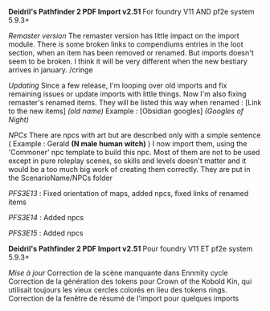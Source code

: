 **Deidril's Pathfinder 2 PDF Import v2.51**
For foundry V11 AND pf2e system 5.9.3+

*Remaster version*
The remaster version has little impact on the import module. 
There is some broken links to compendiums entries in the loot section, when an item has been removed or renamed.
But imports doesn't seem to be broken.
I think it will be very different when the new bestiary arrives in january. /cringe

*Updating*
Since a few release, I'm looping over old imports and fix remaining issues or update imports with little things.
Now I'm also fixing remaster's renamed items. 
They will be listed this way when renamed : [Link to the new items] *(old name)*
Example : [Obsidian googles] *(Googles of Night)*

*NPCs*
There are npcs with art but are described only with a simple sentence ( Example : Gerald **(N male human witch)** )
I now import them, using the 'Commoner' npc template to build this npc.
Most of them are not to be used except in pure roleplay scenes, so skills and levels doesn't matter and it would
be a too much big work of creating them correctly.
They are put in the ScenarioName/NPCs folder

*PFS3E13* : Fixed orientation of maps, added npcs, fixed links of renamed items

*PFS3E14* : Added npcs

*PFS3E15* : Added npcs




**Deidril's Pathfinder 2 PDF Import v2.51**
Pour foundry V11 ET pf2e system 5.9.3+

*Mise à jour*
Correction de la scène manquante dans Ennmity cycle
Correction de la génération des tokens pour Crown of the Kobold Kin, qui utilisait toujours les vieux cercles colorés en lieu des tokens rings.
Correction de la fenêtre de résumé de l'import pour quelques imports


